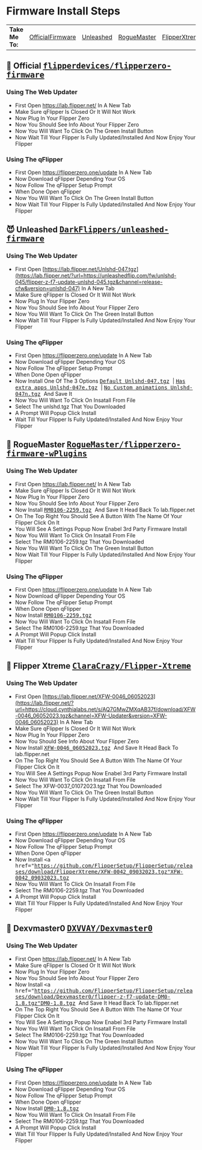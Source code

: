 # Firmware Install Steps

<table>
    <tr>
        <td>
            <strong>Take Me To:</strong>
        </td>
        <td><a href="https://github.com/FlipperSetup/FlipperSetup/edit/main/FirmwareInstallSteps.md#-----official------------flipperdevicesflipperzero-firmware----">OfficialFirmware</a></td>
        <td><a href="https://github.com/FlipperSetup/FlipperSetup/blob/main/FirmwareInstallSteps.md#-----unleashed------------darkflippersunleashed-firmware----">Unleashed</a></td>
        <td><a href="https://github.com/FlipperSetup/FlipperSetup/blob/main/FirmwareInstallSteps.md#-----roguemaster------------roguemasterflipperzero-firmware-wplugins----">RogueMaster</a></td>
        <td><a href="https://github.com/FlipperSetup/FlipperSetup/blob/main/FirmwareInstallSteps.md#-----flipper-xtreme------------claracrazyflipper-xtreme----">FlipperXtreme</a></td>
        <td><a href="https://github.com/FlipperSetup/FlipperSetup/blob/main/FirmwareInstallSteps.md#-----dexvmaster0------------dxvvaydexvmaster0----">Dexvmaster0</a></td>
    </tr>
</table>

<h2 id="official">
    🐬 Official
    <kbd>
        <a href="https://github.com/flipperdevices/flipperzero-firmware">flipperdevices/flipperzero-firmware</a>
    </kbd>
</h2>


### Using The Web Updater
* First Open https://lab.flipper.net/ In A New Tab
* Make Sure qFlipper Is Closed Or It Will Not Work
* Now Plug In Your Flipper Zero
* Now You Should See Info About Your Flipper Zero
* Now You Will Want To Click On The Green Install Button
* Now Wait Till Your Flipper Is Fully Updated/Installed And Now Enjoy Your Flipper
### Using The qFlipper
* First Open https://flipperzero.one/update In A New Tab
* Now Download qFlipper Depending Your OS 
* Now Follow The qFlipper Setup Prompt
* When Done Open qFlipper
* Now You Will Want To Click On The Green Install Button
* Now Wait Till Your Flipper Is Fully Updated/Installed And Now Enjoy Your Flipper


<h2 id="unleashed">
    😈 Unleashed
    <kbd>
        <a href="https://github.com/DarkFlippers/unleashed-firmware">DarkFlippers/unleashed-firmware</a>
    </kbd>
  
  
### Using The Web Updater
* First Open [https://lab.flipper.net/Unlshd-047.tgz](https://lab.flipper.net/?url=https://unleashedflip.com/fw/unlshd-045/flipper-z-f7-update-unlshd-045.tgz&channel=release-cfw&version=unlshd-047) In A New Tab
* Make Sure qFlipper Is Closed Or It Will Not Work
* Now Plug In Your Flipper Zero
* Now You Should See Info About Your Flipper Zero
* Now You Will Want To Click On The Green Install Button
* Now Wait Till Your Flipper Is Fully Updated/Installed And Now Enjoy Your Flipper
### Using The qFlipper
* First Open https://flipperzero.one/update In A New Tab
* Now Download qFlipper Depending Your OS 
* Now Follow The qFlipper Setup Prompt
* When Done Open qFlipper
* Now Install One Of The 3 Options <kbd>
        <a href="https://github.com/FlipperSetup/FlipperSetup/releases/download/Unleashed/flipper-z-f7-update-unlshd-047.tgz">Default Unlshd-047.tgz</a>
    </kbd> | <kbd>
        <a href="https://github.com/FlipperSetup/FlipperSetup/releases/download/Unleashed/flipper-z-f7-update-unlshd-047e.tgz">Has extra apps Unlshd-047e.tgz</a>
    </kbd> | <kbd>
        <a href="https://github.com/FlipperSetup/FlipperSetup/releases/download/Unleashed/flipper-z-f7-update-unlshd-047n.tgz">No Custom animations Unlshd-047n.tgz</a>
    </kbd> And Save It
* Now You Will Want To Click On Insatall From File
* Select The unlshd.tgz That You Downloaded
* A Prompt Will Popup Click Install
* Wait Till Your Flipper Is Fully Updated/Installed And Now Enjoy Your Flipper

<h2 id="RogueMaster">
    💸 RogueMaster
    <kbd>
        <a href="https://github.com/RogueMaster/flipperzero-firmware-wPlugins">RogueMaster/flipperzero-firmware-wPlugins</a>
    </kbd>
</h2>
  
  
### Using The Web Updater
* First Open https://lab.flipper.net/ In A New Tab
* Make Sure qFlipper Is Closed Or It Will Not Work
* Now Plug In Your Flipper Zero
* Now You Should See Info About Your Flipper Zero
* Now Install <kbd>
        <a href="https://github.com/FlipperSetup/FlipperSetup/releases/download/RogueMaster/flipper-z-f7-update-RM0106-2259.tgz">RM0106-2259.tgz</a>
    </kbd> And Save It Head Back To lab.flipper.net
* On The Top Right You Should See A Button With The Name Of Your Flipper Click On It
* You Will See A Settings Popup Now Enabel 3rd Party Firmware Install
* Now You Will Want To Click On Insatall From File
* Select The RM0106-2259.tgz That You Downloaded
* Now You Will Want To Click On The Green Install Button
* Now Wait Till Your Flipper Is Fully Updated/Installed And Now Enjoy Your Flipper
### Using The qFlipper
* First Open https://flipperzero.one/update In A New Tab
* Now Download qFlipper Depending Your OS 
* Now Follow The qFlipper Setup Prompt
* When Done Open qFlipper
* Now Install <kbd>
        <a href="https://github.com/FlipperSetup/FlipperSetup/releases/download/RogueMaster/flipper-z-f7-update-RM0106-2259.tgz">RM0106-2259.tgz</a>
    </kbd>
* Now You Will Want To Click On Insatall From File
* Select The RM0106-2259.tgz That You Downloaded
* A Prompt Will Popup Click Install
* Wait Till Your Flipper Is Fully Updated/Installed And Now Enjoy Your Flipper

<h2 id="FlipperXtreme">
    🔞 Flipper Xtreme
    <kbd>
        <a href="https://github.com/ClaraCrazy/Flipper-Xtreme">ClaraCrazy/Flipper-Xtreme</a>
    </kbd>
</h2>
  
  
### Using The Web Updater
* First Open [https://lab.flipper.net/XFW-0046_06052023](https://lab.flipper.net/?url=https://cloud.cynthialabs.net/s/AQ7GMwZMXqAB37f/download/XFW-0046_06052023.tgz&channel=XFW-Updater&version=XFW-0046_06052023) In A New Tab
* Make Sure qFlipper Is Closed Or It Will Not Work
* Now Plug In Your Flipper Zero
* Now You Should See Info About Your Flipper Zero
* Now Install <kbd>
        <a href="https://github.com/FlipperSetup/FlipperSetup/releases/download/FlipperXtreme/XFW-0046_06052023.tgz">XFW-0046_06052023.tgz</a>
    </kbd> And Save It Head Back To lab.flipper.net
* On The Top Right You Should See A Button With The Name Of Your Flipper Click On It
* You Will See A Settings Popup Now Enabel 3rd Party Firmware Install
* Now You Will Want To Click On Insatall From File
* Select The XFW-0037_01072023.tgz That You Downloaded
* Now You Will Want To Click On The Green Install Button
* Now Wait Till Your Flipper Is Fully Updated/Installed And Now Enjoy Your Flipper
### Using The qFlipper
* First Open https://flipperzero.one/update In A New Tab
* Now Download qFlipper Depending Your OS 
* Now Follow The qFlipper Setup Prompt
* When Done Open qFlipper
* Now Install <kbd>
        <a href="https://github.com/FlipperSetup/FlipperSetup/releases/download/FlipperXtreme/XFW-0042_09032023.tgz"XFW-0042_09032023.tgz</a>
    </kbd>
* Now You Will Want To Click On Insatall From File
* Select The RM0106-2259.tgz That You Downloaded
* A Prompt Will Popup Click Install
* Wait Till Your Flipper Is Fully Updated/Installed And Now Enjoy Your Flipper

<h2 id="Dexvmaster0">
    🚀 Dexvmaster0
    <kbd>
        <a href="https://github.com/DXVVAY/Dexvmaster0">DXVVAY/Dexvmaster0</a>
    </kbd>
</h2>
  
  
### Using The Web Updater
* First Open https://lab.flipper.net/ In A New Tab
* Make Sure qFlipper Is Closed Or It Will Not Work
* Now Plug In Your Flipper Zero
* Now You Should See Info About Your Flipper Zero
* Now Install <kbd>
        <a href="https://github.com/FlipperSetup/FlipperSetup/releases/download/Dexvmaster0/flipper-z-f7-update-DM0-1.8.tgz"DM0-1.8.tgz</a>
    </kbd> And Save It Head Back To lab.flipper.net
* On The Top Right You Should See A Button With The Name Of Your Flipper Click On It
* You Will See A Settings Popup Now Enabel 3rd Party Firmware Install
* Now You Will Want To Click On Insatall From File
* Select The RM0106-2259.tgz That You Downloaded
* Now You Will Want To Click On The Green Install Button
* Now Wait Till Your Flipper Is Fully Updated/Installed And Now Enjoy Your Flipper
### Using The qFlipper
* First Open https://flipperzero.one/update In A New Tab
* Now Download qFlipper Depending Your OS 
* Now Follow The qFlipper Setup Prompt
* When Done Open qFlipper
* Now Install <kbd>
        <a href="https://github.com/FlipperSetup/FlipperSetup/releases/download/Dexvmaster0/flipper-z-f7-update-DM0-1.8.tgz">DM0-1.8.tgz</a>
    </kbd>
* Now You Will Want To Click On Insatall From File
* Select The RM0106-2259.tgz That You Downloaded
* A Prompt Will Popup Click Install
* Wait Till Your Flipper Is Fully Updated/Installed And Now Enjoy Your Flipper
